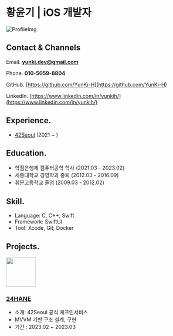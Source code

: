 # 황윤기 | iOS 개발자

![ProfileImg](https://github.com/YunKi-H/RESUME/assets/80469941/9ab18a92-247e-4467-a8ca-86ebb51ee042)

## Contact & Channels

Email. **yunki.dev@gmail.com**

Phone. **010-5059-8804**

GitHub. [https://github.com/YunKi-H](https://github.com/YunKi-H)

LinkedIn. [https://www.linkedin.com/in/yunkih/](https://www.linkedin.com/in/yunkih/)

## Experience.
- [42Seoul](https://42seoul.kr/) (2021 ~ )

## Education.
- 학점은행제 컴퓨터공학 학사 (2021.03 - 2023.02)
- 세종대학교 경영학과 중퇴 (2012.03 - 2016.09)
- 휘문고등학교 졸업 (2009.03 - 2012.02)

## Skill.
- Language: C, C++, Swift
- Framework: SwiftUI
- Tool: Xcode, Git, Docker

## Projects.

<img src='https://github.com/YunKi-H/RESUME/assets/80469941/74c4b8e4-7ef5-4ede-b409-eea2ad8d4d2f
' width="80" />

### [24HANE](https://github.com/ittzggd/24HANE_ver2)
- 소개: 42Seoul 공식 체크인서비스
- MVVM 기반 구조 설계, 구현
- 기간 : 2023.02 ~ 2023.03